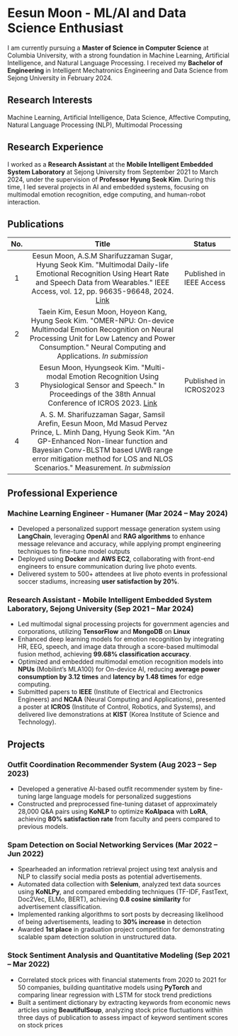 # Eesun Moon - ML/AI and Data Science Enthusiast

I am currently pursuing a **Master of Science in Computer Science** at Columbia University, with a strong foundation in Machine Learning, Artificial Intelligence, and Natural Language Processing. I received my **Bachelor of Engineering** in Intelligent Mechatronics Engineering and Data Science from Sejong University in February 2024.

## Research Interests
Machine Learning, Artificial Intelligence, Data Science, Affective Computing, Natural Language Processing (NLP), Multimodal Processing

## Research Experience
I worked as a **Research Assistant** at the **Mobile Intelligent Embedded System Laboratory** at Sejong University from September 2021 to March 2024, under the supervision of **Professor Hyung Seok Kim**. During this time, I led several projects in AI and embedded systems, focusing on multimodal emotion recognition, edge computing, and human-robot interaction.

## Publications
| No. | Title | Status |
|:---:|:---:|:---:|
| 1 | Eesun Moon, A.S.M Sharifuzzaman Sugar, Hyung Seok Kim. "Multimodal Daily-life Emotional Recognition Using Heart Rate and Speech Data from Wearables." IEEE Access, vol. 12, pp. 96635-96648, 2024. [Link](https://doi.org/10.1109/ACCESS.2024.3427111) | Published in IEEE Access |
| 2 | Taein Kim, Eesun Moon, Hoyeon Kang, Hyung Seok Kim. "OMER-NPU: On-device Multimodal Emotion Recognition on Neural Processing Unit for Low Latency and Power Consumption." Neural Computing and Applications. *In submission* |
| 3 | Eesun Moon, Hyungseok Kim. "Multi-modal Emotion Recognition Using Physiological Sensor and Speech." In Proceedings of the 38th Annual Conference of ICROS 2023. [Link](https://www.dbpia.co.kr/journal/articleDetail?nodeId=NODE11480498#a) | Published in ICROS2023 |
| 4 | A. S. M. Sharifuzzaman Sagar, Samsil Arefin, Eesun Moon, Md Masud Pervez Prince, L. Minh Dang, Hyung Seok Kim. "An GP-Enhanced Non-linear function and Bayesian Conv-BLSTM based UWB range error mitigation method for LOS and NLOS Scenarios." Measurement. *In submission* |


## Professional Experience

### Machine Learning Engineer - Humaner (Mar 2024 – May 2024)
- Developed a personalized support message generation system using **LangChain**, leveraging **OpenAI** and **RAG algorithms** to enhance message relevance and accuracy, while applying prompt engineering techniques to fine-tune model outputs
- Deployed using **Docker** and **AWS EC2**, collaborating with front-end engineers to ensure communication during live photo events.
- Delivered system to 500+ attendees at live photo events in professional soccer stadiums, increasing **user satisfaction by 20%**.

### Research Assistant - Mobile Intelligent Embedded System Laboratory, Sejong University (Sep 2021 – Mar 2024)
- Led multimodal signal processing projects for government agencies and corporations, utilizing **TensorFlow** and **MongoDB** on **Linux**
- Enhanced deep learning models for emotion recognition by integrating HR, EEG, speech, and image data through a score-based multimodal fusion method, achieving **99.68% classification accuracy**.
- Optimized and embedded multimodal emotion recognition models into **NPUs** (Mobilint’s MLA100) for On-device AI, reducing **average power consumption by 3.12 times** and **latency by 1.48 times** for edge computing.
- Submitted papers to **IEEE** (Institute of Electrical and Electronics Engineers) and **NCAA** (Neural Computing and Applications), presented a poster at **ICROS** (Institute of Control, Robotics, and Systems), and delivered live demonstrations at **KIST** (Korea Institute of Science and Technology).

## Projects

### Outfit Coordination Recommender System (Aug 2023 – Sep 2023)
- Developed a generative AI-based outfit recommender system by fine-tuning large language models for personalized suggestions
- Constructed and preprocessed fine-tuning dataset of approximately 28,000 Q&A pairs using **KoNLP** to optimize **KoAlpaca** with **LoRA**, achieving **80% satisfaction rate** from faculty and peers compared to previous models.


### Spam Detection on Social Networking Services (Mar 2022 – Jun 2022)
- Spearheaded an information retrieval project using text analysis and NLP to classify social media posts as potential advertisements.
- Automated data collection with **Selenium**, analyzed text data sources using **KoNLPy**, and compared embedding techniques (TF-IDF, FastText, Doc2Vec, ELMo, BERT), achieving **0.8 cosine similarity** for advertisement classification.
- Implemented ranking algorithms to sort posts by decreasing likelihood of being advertisements, leading to **30% increase** in detection
- Awarded **1st place** in graduation project competition for demonstrating scalable spam detection solution in unstructured data.


### Stock Sentiment Analysis and Quantitative Modeling (Sep 2021 – Mar 2022)
- Correlated stock prices with financial statements from 2020 to 2021 for 50 companies, building quantitative models using **PyTorch** and comparing linear regression with LSTM for stock trend predictions
- Built a sentiment dictionary by extracting keywords from economic news articles using **BeautifulSoup**, analyzing stock price fluctuations within three days of publication to assess impact of keyword sentiment scores on stock prices


<!---
MoonEeSun/MoonEeSun is a ✨ special ✨ repository because its `README.md` (this file) appears on your GitHub profile.
You can click the Preview link to take a look at your changes.
--->


<!---
MoonEeSun/MoonEeSun is a ✨ special ✨ repository because its `README.md` (this file) appears on your GitHub profile.
You can click the Preview link to take a look at your changes.
--->
